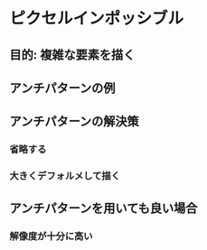 # ピクセルインポッシブル

## 目的: 複雑な要素を描く


## アンチパターンの例

## アンチパターンの解決策

### 省略する



### 大きくデフォルメして描く



## アンチパターンを用いても良い場合

### 解像度が十分に高い
